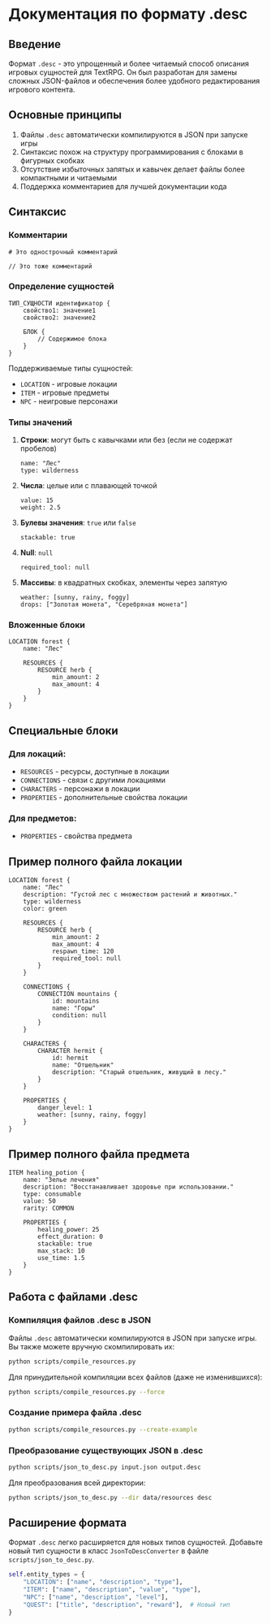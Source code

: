 # Документация по формату .desc

## Введение

Формат `.desc` - это упрощенный и более читаемый способ описания игровых сущностей для TextRPG. Он был разработан для замены сложных JSON-файлов и обеспечения более удобного редактирования игрового контента.

## Основные принципы

1. Файлы `.desc` автоматически компилируются в JSON при запуске игры
2. Синтаксис похож на структуру программирования с блоками в фигурных скобках
3. Отсутствие избыточных запятых и кавычек делает файлы более компактными и читаемыми
4. Поддержка комментариев для лучшей документации кода

## Синтаксис

### Комментарии

```
# Это однострочный комментарий

// Это тоже комментарий
```

### Определение сущностей

```
ТИП_СУЩНОСТИ идентификатор {
    свойство1: значение1
    свойство2: значение2

    БЛОК {
        // Содержимое блока
    }
}
```

Поддерживаемые типы сущностей:

- `LOCATION` - игровые локации
- `ITEM` - игровые предметы
- `NPC` - неигровые персонажи

### Типы значений

1. **Строки**: могут быть с кавычками или без (если не содержат пробелов)

   ```
   name: "Лес"
   type: wilderness
   ```

2. **Числа**: целые или с плавающей точкой

   ```
   value: 15
   weight: 2.5
   ```

3. **Булевы значения**: `true` или `false`

   ```
   stackable: true
   ```

4. **Null**: `null`

   ```
   required_tool: null
   ```

5. **Массивы**: в квадратных скобках, элементы через запятую
   ```
   weather: [sunny, rainy, foggy]
   drops: ["Золотая монета", "Серебряная монета"]
   ```

### Вложенные блоки

```
LOCATION forest {
    name: "Лес"

    RESOURCES {
        RESOURCE herb {
            min_amount: 2
            max_amount: 4
        }
    }
}
```

## Специальные блоки

### Для локаций:

- `RESOURCES` - ресурсы, доступные в локации
- `CONNECTIONS` - связи с другими локациями
- `CHARACTERS` - персонажи в локации
- `PROPERTIES` - дополнительные свойства локации

### Для предметов:

- `PROPERTIES` - свойства предмета

## Пример полного файла локации

```
LOCATION forest {
    name: "Лес"
    description: "Густой лес с множеством растений и животных."
    type: wilderness
    color: green

    RESOURCES {
        RESOURCE herb {
            min_amount: 2
            max_amount: 4
            respawn_time: 120
            required_tool: null
        }
    }

    CONNECTIONS {
        CONNECTION mountains {
            id: mountains
            name: "Горы"
            condition: null
        }
    }

    CHARACTERS {
        CHARACTER hermit {
            id: hermit
            name: "Отшельник"
            description: "Старый отшельник, живущий в лесу."
        }
    }

    PROPERTIES {
        danger_level: 1
        weather: [sunny, rainy, foggy]
    }
}
```

## Пример полного файла предмета

```
ITEM healing_potion {
    name: "Зелье лечения"
    description: "Восстанавливает здоровье при использовании."
    type: consumable
    value: 50
    rarity: COMMON

    PROPERTIES {
        healing_power: 25
        effect_duration: 0
        stackable: true
        max_stack: 10
        use_time: 1.5
    }
}
```

## Работа с файлами .desc

### Компиляция файлов .desc в JSON

Файлы `.desc` автоматически компилируются в JSON при запуске игры. Вы также можете вручную скомпилировать их:

```bash
python scripts/compile_resources.py
```

Для принудительной компиляции всех файлов (даже не изменившихся):

```bash
python scripts/compile_resources.py --force
```

### Создание примера файла .desc

```bash
python scripts/compile_resources.py --create-example
```

### Преобразование существующих JSON в .desc

```bash
python scripts/json_to_desc.py input.json output.desc
```

Для преобразования всей директории:

```bash
python scripts/json_to_desc.py --dir data/resources desc
```

## Расширение формата

Формат `.desc` легко расширяется для новых типов сущностей. Добавьте новый тип сущности в класс `JsonToDescConverter` в файле `scripts/json_to_desc.py`.

```python
self.entity_types = {
    "LOCATION": ["name", "description", "type"],
    "ITEM": ["name", "description", "value", "type"],
    "NPC": ["name", "description", "level"],
    "QUEST": ["title", "description", "reward"],  # Новый тип
}
```

